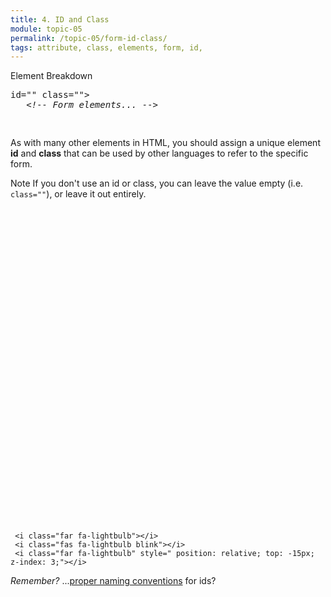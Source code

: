 ```yaml
---
title: 4. ID and Class
module: topic-05
permalink: /topic-05/form-id-class/
tags: attribute, class, elements, form, id,
---
```


<div class="divider-heading"></div>


<div id="code-heading">Element Breakdown <i class="fas fa-battery-full"></i></div>
<pre id="breakdown-block">
<form action="#" method="" <span class="pulsate">id="" class=""</span>&gt;
   <i>&lt;!-- Form elements... --&gt;</i>
</form>
</pre>


As with many other elements in HTML, you should assign a unique element **id** and **class** that can be used by other languages to refer to the specific form.

<span class="label label-info">Note</span> If you don't use an id or class, you can leave the value empty (i.e. `class=""`), or leave it out entirely.


<div class="row">
  <div class="lightbulb">
     <svg viewBox='0 0 64 64'>
       <g>
         <line x1='32' y1='16' x2='32' y2='0' />
         <line x1='41.40' y1='19.05' x2='50.80' y2='6.11' />
         <line x1='47.21' y1='27.05' x2='62.43' y2='22.11' />
         <line x1='47.21' y1='36.94' x2='62.43' y2='41.88' />
         <line x1='16.78' y1='36.94' x2='1.56' y2='41.88' />
         <line x1='16.78' y1='27.05' x2='1.56' y2='22.11' />
         <line x1='22.59' y1='19.05' x2='13.19' y2='6.11' />
       </g>
     </svg>

     <i class="far fa-lightbulb"></i>
     <i class="fas fa-lightbulb blink"></i>
     <i class="far fa-lightbulb" style=" position: relative; top: -15px; z-index: 3;"></i>
  </div>
  <p><i>Remember?</i> ...<a href="../../topic-02/naming-practices/">proper naming conventions</a> for ids?</p>
</div>
